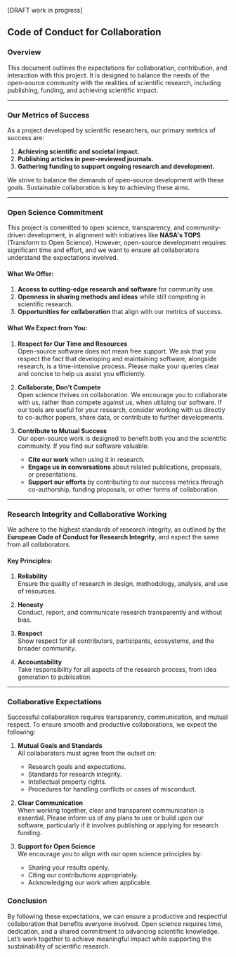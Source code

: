 [DRAFT work in progress]

## Code of Conduct for Collaboration

### Overview
This document outlines the expectations for collaboration, contribution, and interaction with this project. It is designed to balance the needs of the open-source community with the realities of scientific research, including publishing, funding, and achieving scientific impact. 

---

### **Our Metrics of Success**
As a project developed by scientific researchers, our primary metrics of success are:
1. **Achieving scientific and societal impact.**
2. **Publishing articles in peer-reviewed journals.**
3. **Gathering funding to support ongoing research and development.**

We strive to balance the demands of open-source development with these goals. Sustainable collaboration is key to achieving these aims.

---

### **Open Science Commitment**
This project is committed to open science, transparency, and community-driven development, in alignment with initiatives like **NASA's TOPS** (Transform to Open Science). However, open-source development requires significant time and effort, and we want to ensure all collaborators understand the expectations involved.

#### What We Offer:
1. **Access to cutting-edge research and software** for community use.
2. **Openness in sharing methods and ideas** while still competing in scientific research.
3. **Opportunities for collaboration** that align with our metrics of success.

#### What We Expect from You:
1. **Respect for Our Time and Resources**  
   Open-source software does not mean free support. We ask that you respect the fact that developing and maintaining software, alongside research, is a time-intensive process. Please make your queries clear and concise to help us assist you efficiently.

2. **Collaborate, Don’t Compete**  
   Open science thrives on collaboration. We encourage you to collaborate with us, rather than compete against us, when utilizing our software. If our tools are useful for your research, consider working with us directly to co-author papers, share data, or contribute to further developments.

3. **Contribute to Mutual Success**  
   Our open-source work is designed to benefit both you and the scientific community. If you find our software valuable:
   - **Cite our work** when using it in research.
   - **Engage us in conversations** about related publications, proposals, or presentations.
   - **Support our efforts** by contributing to our success metrics through co-authorship, funding proposals, or other forms of collaboration.

---

### **Research Integrity and Collaborative Working**
We adhere to the highest standards of research integrity, as outlined by the **European Code of Conduct for Research Integrity**, and expect the same from all collaborators. 

#### Key Principles:
1. **Reliability**  
   Ensure the quality of research in design, methodology, analysis, and use of resources.
   
2. **Honesty**  
   Conduct, report, and communicate research transparently and without bias.

3. **Respect**  
   Show respect for all contributors, participants, ecosystems, and the broader community.

4. **Accountability**  
   Take responsibility for all aspects of the research process, from idea generation to publication.

---

### **Collaborative Expectations**
Successful collaboration requires transparency, communication, and mutual respect. To ensure smooth and productive collaborations, we expect the following:

1. **Mutual Goals and Standards**  
   All collaborators must agree from the outset on:
   - Research goals and expectations.
   - Standards for research integrity.
   - Intellectual property rights.
   - Procedures for handling conflicts or cases of misconduct.

2. **Clear Communication**  
   When working together, clear and transparent communication is essential. Please inform us of any plans to use or build upon our software, particularly if it involves publishing or applying for research funding.

3. **Support for Open Science**  
   We encourage you to align with our open science principles by:
   - Sharing your results openly.
   - Citing our contributions appropriately.
   - Acknowledging our work when applicable.


### **Conclusion**
By following these expectations, we can ensure a productive and respectful collaboration that benefits everyone involved. Open science requires time, dedication, and a shared commitment to advancing scientific knowledge. Let’s work together to achieve meaningful impact while supporting the sustainability of scientific research.

